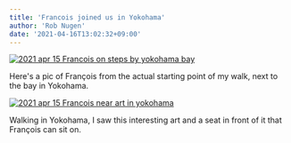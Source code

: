 ```yaml
---
title: 'Francois joined us in Yokohama'
author: 'Rob Nugen'
date: '2021-04-16T13:02:32+09:00'
---
```


[![2021 apr 15 Francois on steps by yokohama bay](//b.robnugen.com/quests/walk-to-niigata/2021/en_route/day-01/thumbs/2021_apr_15_francois_on_steps_by_yokohama_bay.jpeg)](//b.robnugen.com/quests/walk-to-niigata/2021/en_route/day-01/2021_apr_15_francois_on_steps_by_yokohama_bay.jpeg)

Here's a pic of François from the actual starting point of my walk, next to the bay in Yokohama.

[![2021 apr 15 Francois near art in yokohama](//b.robnugen.com/quests/walk-to-niigata/2021/en_route/day-01/thumbs/2021_apr_15_francois_near_art_in_yokohama.jpeg)](//b.robnugen.com/quests/walk-to-niigata/2021/en_route/day-01/2021_apr_15_francois_near_art_in_yokohama.jpeg)

Walking in Yokohama, I saw this interesting art and a seat in front of it that François can sit on.
